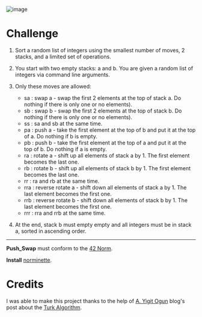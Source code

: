 ![image](https://github.com/user-attachments/assets/0f2c1510-430f-4f83-9cff-deee38b08391)

# Challenge

1. Sort a random list of integers using the smallest number of moves, 2 stacks, and a limited set of operations.
2. You start with two empty stacks: a and b. You are given a random list of integers via command line arguments.

3. Only these moves are allowed:

    - sa : swap a - swap the first 2 elements at the top of stack a. Do nothing if there is only one or no elements).
    - sb : swap b - swap the first 2 elements at the top of stack b. Do nothing if there is only one or no elements).
    - ss : sa and sb at the same time.
    - pa : push a - take the first element at the top of b and put it at the top of a. Do nothing if b is empty.
    - pb : push b - take the first element at the top of a and put it at the top of b. Do nothing if a is empty.
    - ra : rotate a - shift up all elements of stack a by 1. The first element becomes the last one.
    - rb : rotate b - shift up all elements of stack b by 1. The first element becomes the last one.
    - rr : ra and rb at the same time.
    - rra : reverse rotate a - shift down all elements of stack a by 1. The last element becomes the first one.
    - rrb : reverse rotate b - shift down all elements of stack b by 1. The last element becomes the first one.
    - rrr : rra and rrb at the same time.

4. At the end, stack b must empty empty and all integers must be in stack a, sorted in ascending order.
-------------------------

**Push_Swap** must conform to the [42 Norm](https://cdn.intra.42.fr/pdf/pdf/96987/en.norm.pdf).

**Install** [norminette](https://github.com/42School/norminette).

# Credits

I was able to make this project thanks to the help of [A. Yigit Ogun](https://github.com/ayogun) blog's post about the [Turk Algorithm](https://medium.com/@ayogun/push-swap-c1f5d2d41e97).

